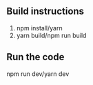 ## Build instructions

1. npm install/yarn
2. yarn build/npm run build

## Run the code
npm run dev/yarn dev
